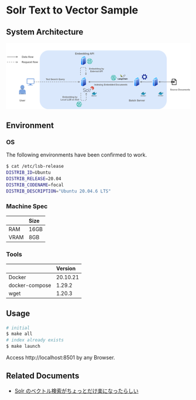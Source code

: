 # Solr Text to Vector Sample

## System Architecture

![system-architecture](images/solr-ttv-demo.drawio.png)

## Environment

### OS

The following environments have been confirmed to work.

```bash
$ cat /etc/lsb-release
DISTRIB_ID=Ubuntu
DISTRIB_RELEASE=20.04
DISTRIB_CODENAME=focal
DISTRIB_DESCRIPTION="Ubuntu 20.04.6 LTS"
```

### Machine Spec

|      | Size |
| :--- | :--- |
| RAM  | 16GB |
| VRAM | 8GB  |

### Tools

|                | Version  |
| :------------- | :------- |
| Docker         | 20.10.21 |
| docker-compose | 1.29.2   |
| wget           | 1.20.3   |

## Usage

```bash
# initial
$ make all
# index already exists
$ make launch
```

Access http://localhost:8501 by any Browser.

## Related Documents

- [Solr のベクトル検索がちょっとだけ楽になったらしい](https://zenn.dev/sashimimochi/articles/35a54fa62d32aa)
